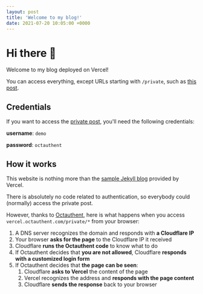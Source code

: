 ```yaml
---
layout: post
title: 'Welcome to my blog!'
date: 2021-07-20 10:05:00 +0000
---
```


# Hi there 👋

Welcome to my blog deployed on Vercel!

You can access everything, except URLs starting with `/private`, such as [this post](https://vercel.octauthent.com/private/2021/07/20/private-post.html).

## Credentials

If you want to access the [private post](https://vercel.octauthent.com/private/2021/07/20/private-post.html), you'll need the following credentials:

**username**: `demo`

**password**: `octauthent`

## How it works

This website is nothing more than the [sample Jekyll blog](https://github.com/vercel/vercel/tree/main/examples/jekyll) provided by Vercel.

There is absolutely no code related to authentication, so everybody could (normally) access the private post.

However, thanks to [Octauthent](https://octauthent.com), here is what happens when you access `vercel.octauthent.com/private/*` from your browser:

1.  A DNS server recognizes the domain and responds with **a Cloudflare IP**
2.  Your browser **asks for the page** to the Cloudflare IP it received
3.  Cloudflare **runs the Octauthent code** to know what to do
4.  If Octauthent decides that **you are not allowed**, Cloudflare **responds with a customized login form**
5.  If Octauthent decides that **the page can be seen**:
    1.  Cloudflare **asks to Vercel** the content of the page
    2.  Vercel recognizes the address and **responds with the page content**
    3.  Cloudflare **sends the response** back to your browser
